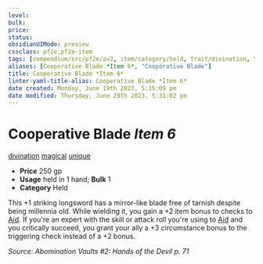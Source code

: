```yaml
---
level:
bulk:
price:
status:
obsidianUIMode: preview
cssclass: pf2e,pf2e-item
tags: [compendium/src/pf2e/av2, item/category/held, trait/divination, trait/magical, trait/unique]
aliases: [Cooperative Blade *Item 6*, "Cooperative Blade"]
title: Cooperative Blade *Item 6*
linter-yaml-title-alias: Cooperative Blade *Item 6*
date created: Monday, June 19th 2023, 5:15:09 pm
date modified: Thursday, June 29th 2023, 5:31:02 pm
---
```


# Cooperative Blade *Item 6*

[divination](rules/traits/divination.md) [magical](rules/traits/magical.md) [unique](rules/traits/unique.md)  

- **Price** 250 gp
- **Usage** held in 1 hand; **Bulk** 1
- **Category** Held

This +1 striking longsword has a mirror-like blade free of tarnish despite being millennia old. While wielding it, you gain a +2 item bonus to checks to [Aid](rules/actions/aid.md). If you're an expert with the skill or attack roll you're using to [Aid](rules/actions/aid.md) and you critically succeed, you grant your ally a +3 circumstance bonus to the triggering check instead of a +2 bonus.

*Source: Abomination Vaults #2: Hands of the Devil p. 71*
